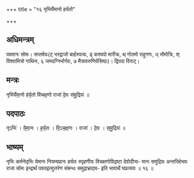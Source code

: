 +++
title = "१६ नृभिर्येमानो हर्यतो"

+++
## अधिमन्त्रम्
पवमानः सोमः। सप्तर्षयः(ट् भरद्वाजो बार्हस्पत्यः, ढ् कश्यपो मारीचः, थ् गोतमो राहूगणः, ध् भौमोत्रिः, श् विश्वामित्रो गाथिनः, ६ जमदग्निर्भार्गवः, ७ मैत्रावरुणिर्वसिष्ठः)। द्विपदा विराट्।

## मन्त्रः
नृभि॑र्येमा॒नो ह॑र्य॒तो वि॑चक्ष॒णो राजा॑ दे॒वः स॑मु॒द्रियः॑ ॥

## पदपाठः
नृऽभिः॑ । ये॒मा॒नः । ह॒र्य॒तः । वि॒ऽच॒क्ष॒णः । राजा॑ । दे॒वः । स॒मु॒द्रियः॑ ॥

## भाष्यम्
नृभिः कर्मनेतृभिः येमानः नियम्यप्रानः हर्यतः स्पृहणीयः विचक्षणोविद्रष्टा देवोदीप्य- मानः समुद्रियः अन्तरिक्षेभवः राजा सोमः इन्द्रार्थं पवतइत्युत्तरेण संबन्धः समुद्राभ्राद्घ- इति भावार्थे घप्रत्ययः ॥ १६ ॥